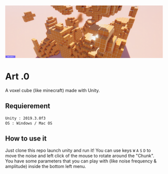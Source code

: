 ![Header](/Images/header.png)
# Art .0
A voxel cube (like minecraft) made with Unity.

## Requierement
```
Unity : 2019.3.0f3
OS : Windows / Mac OS
```

## How to use it
Just clone this repo launch unity and run it! You can use keys `W` `A` `S` `D` to move the noise and left click of the mouse to rotate around the "Chunk". You have some parameters that you can play with (like noise frequency & amplitude) inside the bottom left menu.
